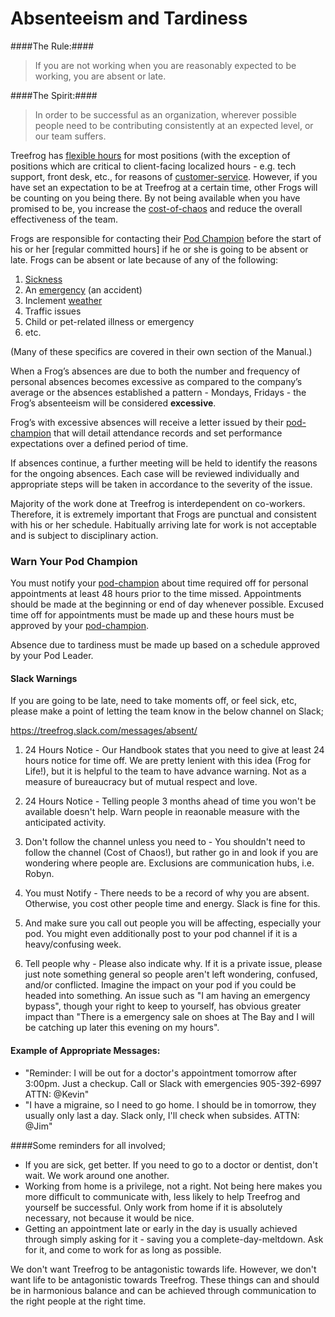 # Absenteeism and Tardiness

####The Rule:####
> If you are not working when you are reasonably expected to be working, you are absent or late.


####The Spirit:####
> In order to be successful as an organization, wherever possible people need to be contributing consistently at an expected level, or our team suffers. 


Treefrog has [flexible hours](hours#flexible_hours) for most positions (with the exception of positions which are critical to client-facing localized hours - e.g. tech support, front desk, etc., for reasons of [customer-service](manual/customer-service.md). However, if you have set an expectation to be at Treefrog at a certain time, other Frogs will be counting on you being there. By not being available when you have promised to be, you increase the [cost-of-chaos](manual/cost-of-chaos.md) and reduce the overall effectiveness of the team.

Frogs are responsible for contacting their [Pod Champion](manual/pod-champion.md) before the start of his or her [regular committed hours] if he or she is going to be absent or late. Frogs can be absent or late because of any of the following:

1. [Sickness](manual/sickness.md)
2. An [emergency](manual/emergency.md) (an accident)
3. Inclement [weather](manual/weather.md)
4. Traffic issues
5. Child or pet-related illness or emergency
6. etc.

(Many of these specifics are covered in their own section of the Manual.)

When a Frog’s absences are due to both the number and frequency of personal absences becomes excessive as compared to the company’s average or the absences established a pattern - Mondays, Fridays - the Frog’s absenteeism will be considered **excessive**.

Frog’s with excessive absences will receive a letter issued by their [pod-champion](manual/pod-champion.md) that will detail attendance records and set performance expectations over a defined period of time.

If absences continue, a further meeting will be held to identify the reasons for the ongoing absences. Each case will be reviewed individually and appropriate steps will be taken in accordance to the severity of the issue.

Majority of the work done at Treefrog is interdependent on co-workers. Therefore, it is extremely important that Frogs are punctual and consistent with his or her schedule. Habitually arriving late for work is not acceptable and is subject to disciplinary action.

### Warn Your Pod Champion

You must notify your [pod-champion](manual/pod-champion.md) about time required off for personal appointments at least 48 hours prior to the time missed. Appointments should be made at the beginning or end of day whenever possible. Excused time off for appointments must be made up and these hours must be approved by your [pod-champion](manual/pod-champion.md).

Absence due to tardiness must be made up based on a schedule approved by your Pod Leader.

#### Slack Warnings

If you are going to be late, need to take moments off, or feel sick, etc, please make a point of letting the team know in the below channel on Slack;

https://treefrog.slack.com/messages/absent/

1. 24 Hours Notice - Our Handbook states that you need to give at least 24 hours notice for time off. We are pretty lenient with this idea (Frog for Life!), but it is helpful to the team to have advance warning. Not as a measure of bureaucracy but of mutual respect and love.

2. 24 Hours Notice - Telling people 3 months ahead of time you won't be available doesn't help. Warn people in reaonable measure with the anticipated activity.

3. Don't follow the channel unless you need to - You shouldn't need to follow the channel (Cost of Chaos!), but rather go in and look if you are wondering where people are. Exclusions are communication hubs, i.e. Robyn.

4. You must Notify - There needs to be a record of why you are absent. Otherwise, you cost other people time and energy. Slack is fine for this.

5. And make sure you call out people you will be affecting, especially your pod. You might even additionally post to your pod channel if it is a heavy/confusing week.

6. Tell people why - Please also indicate why. If it is a private issue, please just note something general so people aren't left wondering, confused, and/or conflicted. Imagine the impact on your pod if you could be headed into something. An issue such as "I am having an emergency bypass", though your right to keep to yourself, has obvious greater impact than "There is a emergency sale on shoes at The Bay and I will be catching up later this evening on my hours".

#### Example of Appropriate Messages:

- "Reminder: I will be out for a doctor's appointment tomorrow after 3:00pm. Just a checkup. Call or Slack with emergencies 905-392-6997 ATTN: @Kevin"
- "I have a migraine, so I need to go home. I should be in tomorrow, they usually only last a day. Slack only, I'll check when subsides. ATTN: @Jim"

####Some reminders for all involved;

- If you are sick, get better. If you need to go to a doctor or dentist, don't wait. We work around one another.
- Working from home is a privilege, not a right. Not being here makes you more difficult to communicate with, less likely to help Treefrog and yourself be successful. Only work from home if it is absolutely necessary, not because it would be nice.
- Getting an appointment late or early in the day is usually achieved through simply asking for it - saving you a complete-day-meltdown. Ask for it, and come to work for as long as possible.

We don't want Treefrog to be antagonistic towards life. However, we don't want life to be antagonistic towards Treefrog. These things can and should be in harmonious balance and can be achieved through communication to the right people at the right time.



